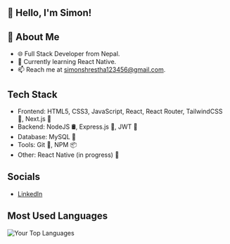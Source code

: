 ## 👋 Hello, I'm Simon! 

## 💫 About Me

- 🌐 Full Stack Developer from Nepal.
- 🌱 Currently learning React Native.
- 📫 Reach me at simonshrestha123456@gmail.com.

## Tech Stack

- Frontend: HTML5, CSS3, JavaScript, React, React Router, TailwindCSS 💅, Next.js 🚀
- Backend: NodeJS 🛢️, Express.js 🚄, JWT 🔐
- Database: MySQL 🐬
- Tools: Git 🐙, NPM 📦
- Other: React Native (in progress) 📱

## Socials

- [LinkedIn](https://www.linkedin.com/in/simon-shrestha-9706271bb/)

## Most Used Languages

![Your Top Languages](https://github-readme-stats.vercel.app/api/top-langs/?username=PH3NOMON&layout=compact&theme=radical)

<!-- Feel free to connect with me and explore my projects! -->

